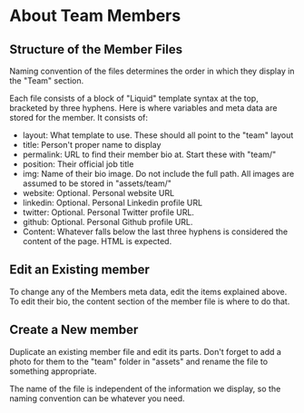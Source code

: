 About Team Members
==================

## Structure of the Member Files

Naming convention of the files determines the order in which they display in the "Team" section.

Each file consists of a block of "Liquid" template syntax at the top, bracketed 
by three hyphens. Here is where variables and meta data are stored for the member. 
It consists of:

+ layout: What template to use. These should all point to the "team" layout
+ title: Person't proper name to display
+ permalink: URL to find their member bio at. Start these with "team/"
+ position: Their official job title
+ img: Name of their bio image. Do not include the full path. All images are 
  assumed to be stored in "assets/team/"
+ website: Optional. Personal website URL
+ linkedin: Optional. Personal Linkedin profile URL
+ twitter: Optional. Personal Twitter profile URL.
+ github: Optional. Personal Github profile URL.
+ Content: Whatever falls below the last three hyphens is considered the content
  of the page. HTML is expected. 


## Edit an Existing member

To change any of the Members meta data, edit the items explained above. To edit 
their bio, the content section of the member file is where to do that. 


## Create a New member

Duplicate an existing member file and edit its parts. Don't forget to add a photo
for them to the "team" folder in "assets" and rename the file to something appropriate. 

The name of the file is independent of the information we display, so the naming 
convention can be whatever you need. 
